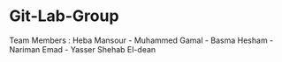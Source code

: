 # Git-Lab-Group

Team Members : Heba Mansour - Muhammed Gamal - Basma Hesham - Nariman Emad - Yasser Shehab El-dean
